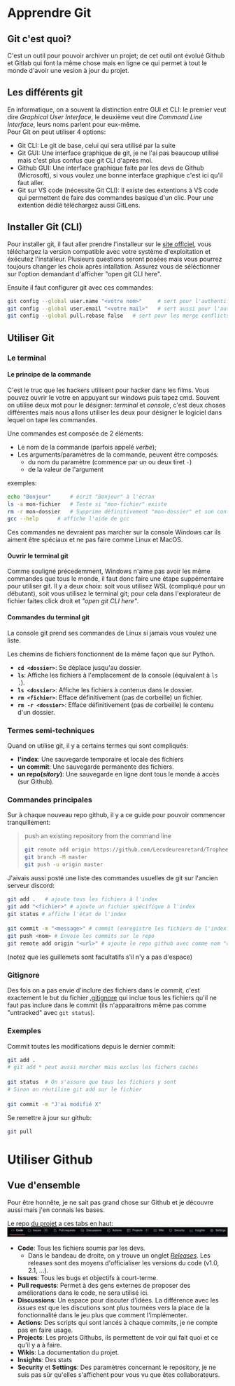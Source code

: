 # Apprendre Git

## Git c'est quoi?  
C'est un outil pour pouvoir archiver un projet; de cet outil ont évolué Github et Gitlab qui font la même chose mais en ligne ce qui permet à tout le monde d'avoir une vesion à jour du projet.

## Les différents git
En informatique, on a souvent la distinction entre GUI et CLI: le premier veut dire _Graphical User Interface_, le deuxième veut dire _Command Line Interface_, leurs noms parlent pour eux-même.  
Pour Git on peut utiliser 4 options:
+ Git CLI: Le git de base, celui qui sera utilisé par la suite
+ Git GUI: Une interface graphique de git, je ne l'ai pas beaucoup utilisé mais c'est plus confus que git CLI d'après moi.
+ Github GUI: Une interface graphique faite par les devs de Github (Microsoft), si vous voulez une bonne interface graphique c'est ici qu'il faut aller.
+ Git sur VS code (nécessite Git CLI): Il existe des extentions à VS code qui permettent de faire des commandes basique d'un clic. Pour une extention dédié téléchargez aussi GitLens.

## Installer Git (CLI)
Pour installer git, il faut aller prendre l'installeur sur le [site officiel](https://git-scm.com/downloads), vous téléchargez la version compatible avec votre système d'exploitation et éxécutez l'installeur. Plusieurs questions seront posées mais vous pourrez toujours changer les choix après intallation. Assurez vous de séléctionner sur l'option demandant d'afficher "open git CLI here".

Ensuite il faut configurer git avec ces commandes:
```bash
git config --global user.name "<votre nom>"		# sert pour l'authentification
git config --global user.email "<votre mail>"	# sert aussi pour l'authentification
git config --global pull.rebase false	# sert pour les merge conflicts
```

## Utiliser Git
### Le terminal
#### Le principe de la commande
C'est le truc que les hackers utilisent pour hacker dans les films. Vous pouvez ouvrir le votre en appuyant sur windows puis tapez cmd. Souvent on utilise deux mot pour le désigner: _terminal_ et _console_, c'est deux choses différentes mais nous allons utiliser les deux pour désigner le logiciel dans lequel on tape les commandes.

Une commandes est composée de 2 éléments:
- Le nom de la commande (parfois appelé _verbe_);
- Les arguments/paramètres de la commande, peuvent être composés:
	+ du nom du paramètre (commence par un ou deux tiret `-`)
	+ de la valeur de l'argument

exemples:
```bash
echo "Bonjour"		# écrit "Bonjour" à l'écran
ls -a mon-fichier	# Teste si "mon-fichier" existe
rm -r mon-dossier	# Supprime définitivement "mon-dossier" et son contenu
gcc --help		# affiche l'aide de gcc
```
Ces commandes ne devraient pas marcher sur la console Windows car ils aiment être spéciaux et ne pas faire comme Linux et MacOS.

#### Ouvrir le terminal git
Comme souligné précedemment, Windows n'aime pas avoir les même commandes que tous le monde, il faut donc faire une étape suppémentaire pour utiliser git. Il y a deux choix: soit vous utilisez WSL (compliqué pour un débutant), soit vous utilisez le terminal git; pour cela dans l'explorateur de fichier faites click droit et _"open git CLI here"_.

#### Commandes du terminal git
La console git prend ses commandes de Linux si jamais vous voulez une liste.

Les chemins de fichiers fonctionnent de la même façon que sur Python.

- **`cd <dossier>`**: Se déplace jusqu'au dossier.
- **`ls`**: Affiche les fichiers à l'emplacement de la console (équivalent à `ls .`).
- **`ls <dossier>`**: Affiche les fichiers à contenus dans le dossier.
- **`rm <fichier>`**: Efface définitivement (pas de corbeille) un fichier.
- **`rm -r <dossier>`**: Efface définitivement (pas de corbeille) le contenu d'un dossier.


### Termes semi-techniques
Quand on utilise git, il y a certains termes qui sont compliqués:
+ **l'index**: Une sauvegarde temporaire et locale des fichiers
+ **un commit**: Une sauvegarde permanente des fichiers.
+ **un repo(_sitory_)**: Une sauvegarde en ligne dont tous le monde à accès (sur Github).

### Commandes principales
Sur à chaque nouveau repo github, il y a ce guide pour pouvoir commencer tranquillement:
> push an existing repository from the command line
> 
> ```bash
> git remote add origin https://github.com/Lecodeurenretard/Trophee-NSI.git
> git branch -M master
> git push -u origin master
> ```

J'aivais aussi posté une liste des commandes usuelles de git sur l'ancien serveur discord:
```bash
git add .   # ajoute tous les fichiers à l'index
git add "<fichier>" # ajoute un fichier spécifique à l'index 
git status # affiche l'état de l'index

git commit -m "<message>" # commit (enregistre les fichiers de l'index et les y enlèvent)
git push <nom> # Envoie les commits sur le repo
git remote add origin "<url>" # ajoute le repo github avec comme nom "origin"
```
(notez que les guillemets sont facultatifs s'il n'y a pas d'espace)

### Gitignore
Des fois on a pas envie d'inclure des fichiers dans le commit, c'est exactement le but du fichier [.gitignore](../.gitignore) qui inclue tous les fichiers qu'il ne faut pas inclure dans le commit (ils n'apparaitrons même pas comme "untracked" avec `git status`).

### Exemples
Commit toutes les modifications depuis le dernier commit:
```bash
git add .	
# git add * peut aussi marcher mais exclus les fichers cachés

git status	# On s'assure que tous les fichiers y sont
# Sinon on réutilise git add sur le fichier

git commit -m "J'ai modifié X"
```

Se remettre à jour sur github:
```bash
git pull
```


# Utiliser Github
## Vue d'ensemble
Pour être honnête, je ne sait pas grand chose sur Github et je découvre aussi mais j'en connais les bases.

Le repo [du projet](https://github.com/Lecodeurenretard/Trophee-NSI) a ces tabs en haut:
![barre](barre%20github.png)

+ **Code**: Tous les fichiers soumis par les devs.
	- Dans le bandeau de droite, on y trouve un onglet _[Releases](https://github.com/Lecodeurenretard/Trophee-NSI/releases)_. Les releases sont des moyens d'officialiser les versions du code (v1.0, 2.1, ...).
+ **Issues**: Tous les bugs et objectifs à court-terme.
+ **Pull requests**: Permet à des gens externes de proposer des améliorations dans le code, ne sera utilisé ici.
+ **Discussions**: Un espace pour discuter d'idées. La différence avec les _issues_ est que les discutions sont plus tournées vers la place de la fonctionnalité dans le jeu plus que comment l'implémenter.
+ **Actions**: Des scripts qui sont lancés à chaque commits, je ne compte pas en faire usage.
+ **Projects**: Les projets Githubs, ils permettent de voir qui fait quoi et ce qu'il y a à faire.
+ **Wikis**: La documentation du projet.
+ **Insights**: Des stats
+ **Security** et **Settings**: Des paramètres concernant le repository, je ne suis pas sûr qu'elles s'affichent pour vous vu que êtes collaborateurs.